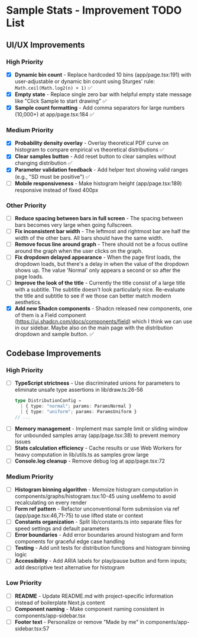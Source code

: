 # Sample Stats - Improvement TODO List

## UI/UX Improvements

### High Priority

- [x] **Dynamic bin count** - Replace hardcoded 10 bins (app/page.tsx:191) with user-adjustable or dynamic bin count using Sturges' rule: `Math.ceil(Math.log2(n) + 1)` ✅
- [x] **Empty state** - Replace single zero bar with helpful empty state message like "Click Sample to start drawing" ✅
- [x] **Sample count formatting** - Add comma separators for large numbers (10,000+) at app/page.tsx:184 ✅

### Medium Priority

- [x] **Probability density overlay** - Overlay theoretical PDF curve on histogram to compare empirical vs theoretical distributions ✅
- [x] **Clear samples button** - Add reset button to clear samples without changing distribution ✅
- [x] **Parameter validation feedback** - Add helper text showing valid ranges (e.g., "SD must be positive") ✅
- [ ] **Mobile responsiveness** - Make histogram height (app/page.tsx:189) responsive instead of fixed 400px

### Other Priority

- [ ] **Reduce spacing between bars in full screen** - The spacing between bars becomes very large when going fullscreen.
- [ ] **Fix inconsistent bar width** - The leftmost and rightmost bar are half the width of the other bars. All bars should have the same width.
- [ ] **Remove focus line around graph** - There should not be a focus outline around the graph when the user clicks on the graph.
- [ ] **Fix dropdown delayed appearance** - When the page first loads, the dropdown loads, but there's a delay in when the value of the dropdown shows up. The value 'Normal' only appears a second or so after the page loads.
- [ ] **Improve the look of the title** - Currently the title consist of a large title with a subtitle. The subtitle doesn't look particularly nice. Re-evaluate the title and subtitle to see if we those can better match modern aesthetics.
- [x] **Add new Shadcn components** - Shadcn released new components, one of them is a Field component (https://ui.shadcn.com/docs/components/field) which I think we can use in our sidebar. Maybe also on the main page with the distribution dropdown and sample button. ✅

## Codebase Improvements

### High Priority

- [ ] **TypeScript strictness** - Use discriminated unions for parameters to eliminate unsafe type assertions in lib/draw.ts:26-56
  ```typescript
  type DistributionConfig =
    | { type: "normal"; params: ParamsNormal }
    | { type: "uniform"; params: ParamsUniform }
  // ...
  ```
- [ ] **Memory management** - Implement max sample limit or sliding window for unbounded samples array (app/page.tsx:38) to prevent memory issues
- [ ] **Stats calculation efficiency** - Cache results or use Web Workers for heavy computation in lib/utils.ts as samples grow large
- [ ] **Console.log cleanup** - Remove debug log at app/page.tsx:72

### Medium Priority

- [ ] **Histogram binning algorithm** - Memoize histogram computation in components/graphs/histogram.tsx:10-45 using useMemo to avoid recalculating on every render
- [ ] **Form ref pattern** - Refactor unconventional form submission via ref (app/page.tsx:46,71-75) to use lifted state or context
- [ ] **Constants organization** - Split lib/constants.ts into separate files for speed settings and default parameters
- [ ] **Error boundaries** - Add error boundaries around histogram and form components for graceful edge case handling
- [ ] **Testing** - Add unit tests for distribution functions and histogram binning logic
- [ ] **Accessibility** - Add ARIA labels for play/pause button and form inputs; add descriptive text alternative for histogram

### Low Priority

- [ ] **README** - Update README.md with project-specific information instead of boilerplate Next.js content
- [ ] **Component naming** - Make component naming consistent in components/app-sidebar.tsx
- [ ] **Footer text** - Personalize or remove "Made by me" in components/app-sidebar.tsx:57

